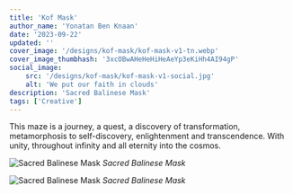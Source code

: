 ```yaml
---
title: 'Kof Mask'
author_name: 'Yonatan Ben Knaan'
date: '2023-09-22'
updated: ''
cover_image: '/designs/kof-mask/kof-mask-v1-tn.webp'
cover_image_thumbhash: '3xcOBwAHeHeHiHeAeYp3eKiHh4AI94gP'
social_image: 
    src: '/designs/kof-mask/kof-mask-v1-social.jpg'
    alt: 'We put our faith in clouds'
description: 'Sacred Balinese Mask'
tags: ['Creative']
---
```


This maze is a journey, a quest, a discovery of transformation, metamorphosis to self-discovery, enlightenment and transcendence. With unity, throughout infinity and all eternity into the cosmos.

![Sacred Balinese Mask](/designs/kof-mask/kof-mask-v1.webp)
*Sacred Balinese Mask*

![Sacred Balinese Mask](/designs/kof-mask/kof-mask-v2.webp)
*Sacred Balinese Mask*